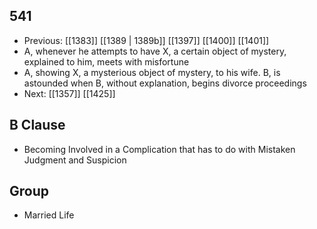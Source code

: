 ## 541
- Previous: [[1383]] [[1389 | 1389b]] [[1397]] [[1400]] [[1401]] 
- A, whenever he attempts to have X, a certain object of mystery, explained to him, meets with misfortune
- A, showing X, a mysterious object of mystery, to his wife. B, is astounded when B, without explanation, begins divorce proceedings
- Next: [[1357]] [[1425]] 

## B Clause
- Becoming Involved in a Complication that has to do with Mistaken Judgment and Suspicion

## Group
- Married Life

